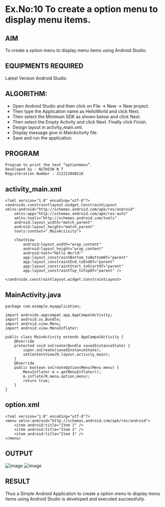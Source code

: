 # Ex.No:10 To create a option menu to display menu items.

## AIM
To create a option menu to display menu items using Android Studio.

## EQUIPMENTS REQUIRED
Latest Version Android Studio

## ALGORITHM:
- Open Android Studio and then click on File -> New -> New project.
- Then type the Application name as HelloWorld and click Next.
- Then select the Minimum SDK as shown below and click Next.
- Then select the Empty Activity and click Next. Finally click Finish.
- Design layout in activity_main.xml.
- Display message give in MainActivity file.
- Save and run the application.

## PROGRAM
```
Program to print the text “optionmenu”.
Developed by : NITHISH N T
Registeration Number : 212221040116
```

## activity_main.xml
```
<?xml version="1.0" encoding="utf-8"?>
<androidx.constraintlayout.widget.ConstraintLayout xmlns:android="http://schemas.android.com/apk/res/android"
    xmlns:app="http://schemas.android.com/apk/res-auto"
    xmlns:tools="http://schemas.android.com/tools"
    android:layout_width="match_parent"
    android:layout_height="match_parent"
    tools:context=".MainActivity">

    <TextView
        android:layout_width="wrap_content"
        android:layout_height="wrap_content"
        android:text="Hello World!"
        app:layout_constraintBottom_toBottomOf="parent"
        app:layout_constraintEnd_toEndOf="parent"
        app:layout_constraintStart_toStartOf="parent"
        app:layout_constraintTop_toTopOf="parent" />

</androidx.constraintlayout.widget.ConstraintLayout>
```

## MainActivity.java
```
package com.example.myapplication;

import androidx.appcompat.app.AppCompatActivity;
import android.os.Bundle;
import android.view.Menu;
import android.view.MenuInflater;

public class MainActivity extends AppCompatActivity {
    @Override
    protected void onCreate(Bundle savedInstanceState) {
        super.onCreate(savedInstanceState);
        setContentView(R.layout.activity_main);
    }
    @Override
    public boolean onCreateOptionsMenu(Menu menu) {
        MenuInflater m = getMenuInflater();
        m.inflate(R.menu.option,menu);
        return true;
    }
}
```

## option.xml
```
<?xml version="1.0" encoding="utf-8"?>
<menu xmlns:android="http://schemas.android.com/apk/res/android">
    <item android:title="Item 1" />
    <item android:title="Item 2" />
    <item android:title="Item 3" />
</menu>
```

## OUTPUT
![image](https://github.com/NithishThirumalai/Mobile-Application-Development/assets/114301782/79e91967-ef3d-4d2a-a87b-df72db08070a)
![image](https://github.com/NithishThirumalai/Mobile-Application-Development/assets/114301782/47817fd9-9a1a-485e-a02b-6da7124301d4)

## RESULT
Thus a Simple Android Application to create a option menu to display menu items using Android Studio is developed and executed successfully.
